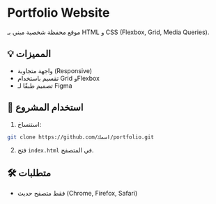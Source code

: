 
# Portfolio Website

موقع محفظة شخصية مبني بـ HTML و CSS (Flexbox, Grid, Media Queries).

## 💡 المميزات
- واجهة متجاوبة (Responsive)
- تقسيم باستخدام Grid وFlexbox
- تصميم طبقًا لـ Figma

## 🚀 استخدام المشروع
1. استنساخ:
```bash
git clone https://github.com/اسمك/portfolio.git
```
2. فتح `index.html` في المتصفح.

## 🛠️ متطلبات
- فقط متصفح حديث (Chrome, Firefox, Safari)
